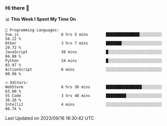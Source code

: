 ### Hi there 👋

<!--
**asdf12303116/asdf12303116** is a ✨ _special_ ✨ repository because its `README.md` (this file) appears on your GitHub profile.

Here are some ideas to get you started:

- 🔭 I’m currently working on ...
- 🌱 I’m currently learning ...
- 👯 I’m looking to collaborate on ...
- 🤔 I’m looking for help with ...
- 💬 Ask me about ...
- 📫 How to reach me: ...
- 😄 Pronouns: ...
- ⚡ Fun fact: ...
-->

<!--START_SECTION:waka-->
📊 **This Week I Spent My Time On** 

```text
💬 Programming Languages: 
Vue.js                   6 hrs 5 mins        ███████████████░░░░░░░░░░   58.12 % 
Other                    3 hrs 7 mins        ███████░░░░░░░░░░░░░░░░░░   29.72 % 
JavaScript               30 mins             █░░░░░░░░░░░░░░░░░░░░░░░░   04.88 % 
Python                   24 mins             █░░░░░░░░░░░░░░░░░░░░░░░░   03.97 % 
ActionScript             6 mins              ░░░░░░░░░░░░░░░░░░░░░░░░░   00.96 % 

🔥 Editors: 
WebStorm                 6 hrs 36 mins       ████████████████░░░░░░░░░   63.00 % 
VS Code                  3 hrs 48 mins       █████████░░░░░░░░░░░░░░░░   36.26 % 
IntelliJ                 4 mins              ░░░░░░░░░░░░░░░░░░░░░░░░░   00.74 % 
```


 Last Updated on 2023/09/16 18:30:42 UTC
<!--END_SECTION:waka-->

